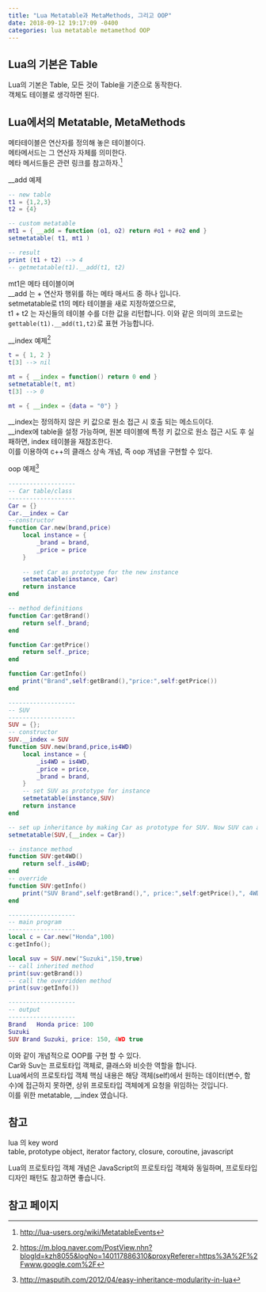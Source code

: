 ```yaml
---
title: "Lua Metatable과 MetaMethods, 그리고 OOP"
date: 2018-09-12 19:17:09 -0400
categories: lua metatable metamethod OOP
---
```


## Lua의 기본은 Table
Lua의 기본은 Table, 모든 것이 Table을 기준으로 동작한다.  
객체도 테이블로 생각하면 된다.  

## Lua에서의 Metatable, MetaMethods
메타테이블은 연산자를 정의해 놓은 테이블이다.  
메타메서드는 그 연산자 자체를 의미한다.  
메타 메서드들은 관련 링크를 참고하자.[^1]  

__add 예제
```lua
-- new table
t1 = {1,2,3}
t2 = {4}

-- custom metatable
mt1 = { __add = function (o1, o2) return #o1 + #o2 end }
setmetatable( t1, mt1 )

-- result
print (t1 + t2) --> 4
-- getmetatable(t1).__add(t1, t2)
```
mt1은 메타 테이블이며  
__add 는 + 연산자 행위를 하는 메타 매서드 중 하나 입니다.  
setmetatable로 t1의 메타 테이블을 새로 지정하였으므로,  
t1 + t2 는 자신들의 테이블 수를 더한 값을 리턴합니다.
이와 같은 의미의 코드로는 ```gettable(t1).__add(t1,t2)```로 표현 가능합니다.

__index 예제[^2]
```lua
t = { 1, 2 }
t[3] --> nil

mt = { __index = function() return 0 end }
setmetatable(t, mt)
t[3] --> 0

mt = { __index = {data = "0"} }

```
__index는 정의하지 않은 키 값으로 원소 접근 시 호출 되는 메소드이다.  
__index에 table을 설정 가능하며, 원본 테이블에 특정 키 값으로 원소 접근 시도 후 실패하면, index 테이블을 재참조한다.  
이를 이용하여 c++의 클래스 상속 개념, 즉 oop 개념을 구현할 수 있다.  

oop 예제[^3]
```lua
-------------------
-- Car table/class
-------------------
Car = {}
Car.__index = Car
--constructor
function Car.new(brand,price)
	local instance = {
		_brand = brand,
		_price = price
	}
	
	-- set Car as prototype for the new instance
	setmetatable(instance, Car)
	return instance
end

-- method definitions
function Car:getBrand()
	return self._brand;
end

function Car:getPrice()
	return self._price;
end

function Car:getInfo()
	print("Brand",self:getBrand(),"price:",self:getPrice())
end

-------------------
-- SUV
-------------------
SUV = {};
-- constructor
SUV.__index = SUV
function SUV.new(brand,price,is4WD)
	local instance = {
		_is4WD = is4WD,
		_price = price,
		_brand = brand,
	}
	-- set SUV as prototype for instance
	setmetatable(instance,SUV)
	return instance
end

-- set up inheritance by making Car as prototype for SUV. Now SUV can access & override Car's methods
setmetatable(SUV,{__index = Car})

-- instance method
function SUV:get4WD()
	return self._is4WD;
end
-- override
function SUV:getInfo()
	print("SUV Brand",self:getBrand(),", price:",self:getPrice(),", 4WD",self:get4WD())
end

-------------------
-- main program
-------------------
local c = Car.new("Honda",100)
c:getInfo();

local suv = SUV.new("Suzuki",150,true)
-- call inherited method
print(suv:getBrand())
-- call the overridden method
print(suv:getInfo())

-------------------
-- output
-------------------
Brand	Honda price: 100
Suzuki
SUV Brand Suzuki, price: 150, 4WD true
```
이와 같이 개념적으로 OOP를 구현 할 수 있다.  
Car와 Suv는 프로토타입 객체로, 클래스와 비슷한 역할을 합니다.  
Lua에서의 프로토타입 객체 핵심 내용은 해당 객체(self)에서 원하는 데이터(변수, 함수)에 접근하지 못하면, 상위 프로토타입 객체에게 요청을 위임하는 것입니다.  
이를 위한 metatable, __index 였습니다.

## 참고
lua 의 key word  
table, prototype object, iterator factory, closure, coroutine, javascript

Lua의 프로토타입 객체 개념은 JavaScript의 프로토타입 객체와 동일하며, 프로토타입 디자인 패턴도 참고하면 좋습니다.

## 참고 페이지
[^1]: http://lua-users.org/wiki/MetatableEvents
[^2]: https://m.blog.naver.com/PostView.nhn?blogId=kzh8055&logNo=140117886310&proxyReferer=https%3A%2F%2Fwww.google.com%2F
[^3]: http://masputih.com/2012/04/easy-inheritance-modularity-in-lua


